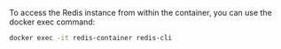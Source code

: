 <!-- Access the Redis Container -->
To access the Redis instance from within the container, you can use the docker exec command:

```bash
docker exec -it redis-container redis-cli
``` 
